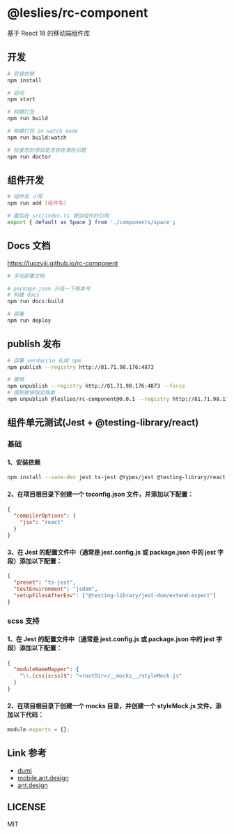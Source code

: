 # @leslies/rc-component

基于 React 18 的移动端组件库

## 开发

```bash
# 安装依赖
npm install

# 启动
npm start

# 构建打包
npm run build

# 构建打包 in watch mode
npm run build:watch

# 检查您的项目是否存在潜在问题
npm run doctor
```

## 组件开发

```bash
# 组件名 小写
npm run add [组件名]

# 最后在 src/index.ts 增加组件的引用
export { default as Space } from './components/space';
```

## Docs 文档

https://luozyiii.github.io/rc-component

```bash
# 手动部署文档

# package.json 升级一下版本号
# 构建 docs
npm run docs:build

# 部署
npm run deploy
```

## publish 发布

```bash
# 部署 verdaccio 私域 npm
npm publish --registry http://81.71.98.176:4873

# 撤销
npm unpublish --registry http://81.71.98.176:4873 --force
# 强制撤销指定版本
npm unpublish @leslies/rc-component@0.0.1 --registry http://81.71.98.176:4873 --force
```

## 组件单元测试(Jest + @testing-library/react)

### 基础

#### 1、安装依赖

```bash
npm install --save-dev jest ts-jest @types/jest @testing-library/react @testing-library/jest-dom
```

#### 2、在项目根目录下创建一个 tsconfig.json 文件，并添加以下配置：

```json
{
  "compilerOptions": {
    "jsx": "react"
  }
}
```

#### 3、在 Jest 的配置文件中（通常是 jest.config.js 或 package.json 中的 jest 字段）添加以下配置：

```json
{
  "preset": "ts-jest",
  "testEnvironment": "jsdom",
  "setupFilesAfterEnv": ["@testing-library/jest-dom/extend-expect"]
}
```

### scss 支持

#### 1、在 Jest 的配置文件中（通常是 jest.config.js 或 package.json 中的 jest 字段）添加以下配置：

```json
{
  "moduleNameMapper": {
    "\\.(css|scss)$": "<rootDir>/__mocks__/styleMock.js"
  }
}
```

#### 2、在项目根目录下创建一个 **mocks** 目录，并创建一个 styleMock.js 文件，添加以下代码：

```js
module.exports = {};
```

## Link 参考

- [dumi](https://d.umijs.org/guide)
- [mobile.ant.design](https://mobile.ant.design/)
- [ant.design](https://ant.design/)

## LICENSE

MIT
